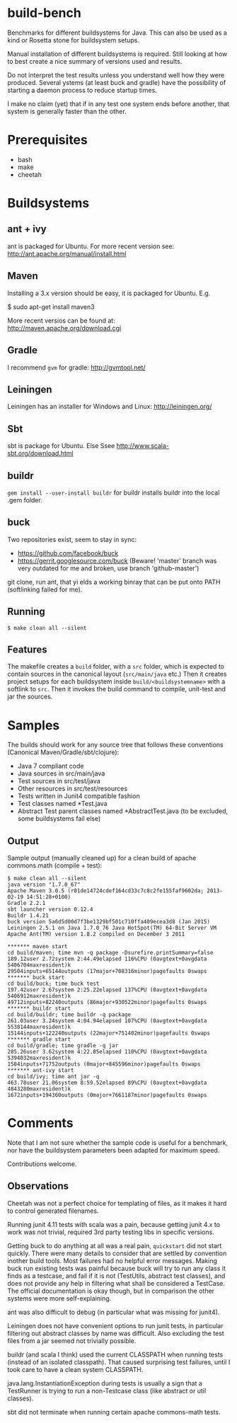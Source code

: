 # build-bench

Benchmarks for different buildsystems for Java. This can also be used as a kind or Rosetta stone for buildsystem setups.

Manual installation of different buildsystems is required.
Still looking at how to best create a nice summary of versions used and results.

Do not interpret the test results unless you understand well how they were produced. 
Several ystems (at least buck and gradle) have the possibility of starting a daemon process to reduce startup times.

I make no claim (yet) that if in any test one system ends before another, that system is generally faster than the other.

# Prerequisites

* bash
* make
* cheetah

# Buildsystems

## ant + ivy

ant is packaged for Ubuntu.
For more recent version see: http://ant.apache.org/manual/install.html

## Maven

Installing a 3.x version should be easy, it is packaged for Ubuntu.
E.g.

$ sudo apt-get install maven3

More recent versios can be found at: http://maven.apache.org/download.cgi

## Gradle

I recommend ```gvm``` for gradle: http://gvmtool.net/

## Leiningen

Leiningen has an installer for Windows and Linux: http://leiningen.org/

## Sbt

sbt is package for Ubuntu.
Else Ssee http://www.scala-sbt.org/download.html

## buildr

```gem install --user-install buildr``` for buildr installs buildr into the local .gem folder.

## buck

Two repositories exist, seem to stay in sync:

* https://github.com/facebook/buck
* https://gerrit.googlesource.com/buck (Beware! 'master' branch was very outdated for me and broken, use branch 'github-master')

git clone, run ant, that yi            elds a working binray that can be put onto PATH (softlinking failed for me).


## Running
```
$ make clean all --silent
```

## Features

The makefile creates a ```build``` folder, with a ```src``` folder, which is expected to contain sources in the canonical layout (```src/main/java``` etc.)
Then it creates project setups for each buildsystem inside
```build/<buildsystemname>``` with a softlink to ```src```.
Then it invokes the build command to compile, unit-test and jar the sources.

# Samples

The builds should work for any source tree that follows these conventions (Canonical Maven/Gradle/sbt/clojure):
* Java 7 compliant code
* Java sources in src/main/java
* Test sources in src/test/java
* Other resources in src/test/resources
* Tests written in Junit4 compatible fashion
* Test classes named *Test.java
* Abstract Test parent classes named *AbstractTest.java (to be excluded, some buildsystems fail else)


## Output

Sample output (manually cleaned up) for a clean build of apache commons.math (compile + test):
```
$ make clean all --silent
java version "1.7.0_67"
Apache Maven 3.0.5 (r01de14724cdef164cd33c7c8c2fe155faf9602da; 2013-02-19 14:51:28+0100)
Gradle 2.2.1
sbt launcher version 0.12.4
Buildr 1.4.21
buck version 5a6d5d00d7f3be1329bf501c710ffa409ecea3d8 (Jan 2015)
Leiningen 2.5.1 on Java 1.7.0_76 Java HotSpot(TM) 64-Bit Server VM
Apache Ant(TM) version 1.8.2 compiled on December 3 2011

******* maven start
cd build/maven; time mvn -q package -Dsurefire.printSummary=false
189.12user 2.72system 2:44.49elapsed 116%CPU (0avgtext+0avgdata 5406704maxresident)k
29504inputs+65144outputs (17major+708316minor)pagefaults 0swaps
******* buck start
cd build/buck; time buck test
197.42user 2.67system 2:25.22elapsed 137%CPU (0avgtext+0avgdata 5406912maxresident)k
49712inputs+82240outputs (86major+930522minor)pagefaults 0swaps
******* buildr start
cd build/buildr; time buildr -q package
261.03user 3.24system 4:04.94elapsed 107%CPU (0avgtext+0avgdata 5538144maxresident)k
15144inputs+122240outputs (22major+751402minor)pagefaults 0swaps
******* gradle start
cd build/gradle; time gradle -q jar
285.26user 3.62system 4:22.05elapsed 110%CPU (0avgtext+0avgdata 5394032maxresident)k
1584inputs+71752outputs (0major+845596minor)pagefaults 0swaps
******* ant-ivy start
cd build/ivy; time ant jar -q
463.78user 21.06system 8:59.52elapsed 89%CPU (0avgtext+0avgdata 4843280maxresident)k
1672inputs+194360outputs (0major+7661187minor)pagefaults 0swaps
```

# Comments

Note that I am not sure whether the sample code is useful for a benchmark,
nor have the buildsystem parameters been adapted for maximum speed.

Contributions welcome.

## Observations

Cheetah was not a perfect choice for templating of files, as it makes it hard to control generated filenames.

Running junit 4.11 tests with scala was a pain, because getting junit 4.x to work was not trivial, required 3rd party testing libs in specific versions.

Getting buck to do anything at all was a real pain, ```quickstart``` did not start quickly. There were many details to consider that are settled by convention inother build tools. Most failures had no helpful error messages. Making buck run existing tests was painful because buck will try to run any class it finds as a testcase, and fail if it is not (TestUtils, abstract test classes), and does not provide any help in filtering what shall be considered a TestCase. The official documentation is okay though, but in comparison the other systems were more self-explaining.

ant was also difficult to debug (in particular what was missing for junit4).

Leiningen does not have convenient options to run junit tests, in particular filtering out abstract classes by name was difficult. Also excluding the test files from a jar seemed not trivially possible.

buildr (and scala I think) used the current CLASSPATH when running tests (instead of an isolated classpath). That caused surprising test failures, until I took care to have a clean system CLASSPATH.

java.lang.InstantiationException during tests is usually a sign that a TestRunner is trying to run a non-Testcase class (like abstract or util classes).

sbt did not terminate when running certain apache commons-math tests.
